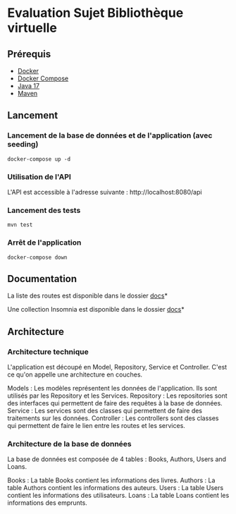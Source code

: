 # Evaluation Sujet Bibliothèque virtuelle

## Prérequis

- [Docker](https://docs.docker.com/install/)
- [Docker Compose](https://docs.docker.com/compose/install/)
- [Java 17](https://www.oracle.com/java/technologies/downloads/#java17)
- [Maven](https://maven.apache.org/download.cgi)

## Lancement

### Lancement de la base de données et de l'application (avec seeding)

```shell
docker-compose up -d
```

### Utilisation de l'API

L'API est accessible à l'adresse suivante : http://localhost:8080/api

### Lancement des tests

```shell
mvn test
```

### Arrêt de l'application

```shell
docker-compose down
```

## Documentation

La liste des routes est disponible dans le dossier [docs](docs/REST.md)*

Une collection Insomnia est disponible dans le dossier [docs](docs/Insomnia.json)*

## Architecture

### Architecture technique

L'application est découpé en Model, Repository, Service et Controller.
C'est ce qu'on appelle une architecture en couches.

Models : Les modèles représentent les données de l'application. Ils sont utilisés par les Repository et les Services.
Repository : Les repositories sont des interfaces qui permettent de faire des requêtes à la base de données.
Service : Les services sont des classes qui permettent de faire des traitements sur les données.
Controller : Les controllers sont des classes qui permettent de faire le lien entre les routes et les services.

### Architecture de la base de données

La base de données est composée de 4 tables : Books, Authors, Users and Loans.

Books : La table Books contient les informations des livres.
Authors : La table Authors contient les informations des auteurs.
Users : La table Users contient les informations des utilisateurs.
Loans : La table Loans contient les informations des emprunts.


